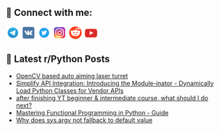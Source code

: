 ## 🔎 Connect with me:
[<img src="https://github.com/bullbesh/bullbesh/blob/main/images/Telegram.png" width="32" height="32" />](https://t.me/bullbesh)
[<img src="https://github.com/bullbesh/bullbesh/blob/main/images/VK.png" width="32" height="32" />](https://vk.com/bullbesh)
[<img src="https://github.com/bullbesh/bullbesh/blob/main/images/Twitter.png" width="32" height="32" />](https://twitter.com/bullbesh1)
[<img src="https://github.com/bullbesh/bullbesh/blob/main/images/Instagram.png" width="32" height="32" />](https://www.instagram.com/bullbesh)
[<img src="https://github.com/bullbesh/bullbesh/blob/main/images/Reddit.png" width="32" height="32" />](https://www.reddit.com/user/bullbesh)
[<img src="https://github.com/bullbesh/bullbesh/blob/main/images/YouTube.png" width="32" height="32" />](https://www.youtube.com/channel/UCtfjRs6uzgq5mfm8S06WTcg)

## 📕 Latest r/Python Posts
<!-- BLOG-POST-LIST:START -->
- [OpenCV based auto aiming laser turret](https://www.reddit.com/r/Python/comments/15ec402/opencv_based_auto_aiming_laser_turret/)
- [Simplify API Integration: Introducing the Module-inator - Dynamically Load Python Classes for Vendor APIs](https://www.reddit.com/r/Python/comments/15ec0cn/simplify_api_integration_introducing_the/)
- [after finishing YT beginner &amp; intermediate course, what should I do next?](https://www.reddit.com/r/Python/comments/15ea9gs/after_finishing_yt_beginner_intermediate_course/)
- [Mastering Functional Programming in Python - Guide](https://www.reddit.com/r/Python/comments/15e9g3w/mastering_functional_programming_in_python_guide/)
- [Why does sys.argv not fallback to default value](https://www.reddit.com/r/Python/comments/15e8non/why_does_sysargv_not_fallback_to_default_value/)
<!-- BLOG-POST-LIST:END -->
